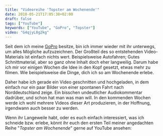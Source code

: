 ```yaml
---
title: "Videoreihe 'Topster am Wochenende'"
date: 2018-05-21T17:05:38+02:00
draft: false
tags: ["YouTube"]
keywords: ["YouTube", "GoPro", "Topster"]
video: "G4qjyL8g2kg"
---
```


Seit dem ich meine [GoPro](https://de.wikipedia.org/wiki/GoPro) besitze, bin ich immer wieder mit ihr unterwegs, um alles Mögliche aufzuzeichnen. Der Großteil des so entstehenden Video-Materials ist einfach nichts wert. Beispielsweise Autofahren; Gutes Schnittmaterial, aber so ganz ohne Inhalt doch eher langweilig. Darum habe ich mir vor einigen Wochen die Idee in den Kopf gesetzt, etwas mehr zu filmen. Wie beispielsweise die Dinge, dich ich so am Wochenende erlebe.

Daher habe ich gerade ein Video geschnitten und hochgeladen, in dem einfach nur ein paar Bilder von einer spontanen Fahrt nach Norddeutschland zeige. Ein bisschen undeutlicher Audiokommentar dadrüber, und schon hat man was man will. In den kommenden Wochen werde ich wohl mehrere Videos dieser Art produzieren, in der Hoffnung, irgendwann auch besser zu werden.

Wenn ihr Langeweile habt, oder es euch einfach interessiert, was ich schneide bzw. erlebe, könnt ihr euch den ersten Teil meiner angedachten Reihe "_Topster am Wochenende_" gerne auf YouTube ansehen:
